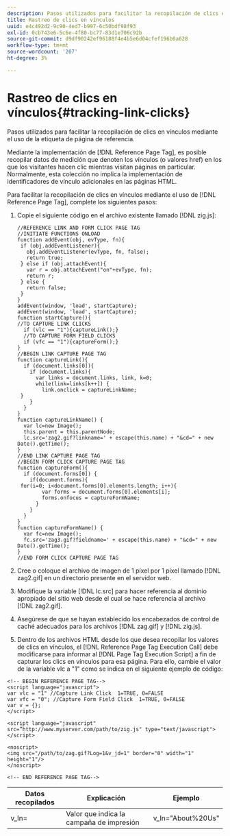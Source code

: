 ```yaml
---
description: Pasos utilizados para facilitar la recopilación de clics en vínculos mediante el uso de la etiqueta de página de referencia.
title: Rastreo de clics en vínculos
uuid: e4c492d2-9c90-4ed7-b997-6c50bdf98f93
exl-id: 0cb743e6-5c6e-4f80-bc77-83d1e706c92b
source-git-commit: d9df90242ef96188f4e4b5e6d04cfef196b0a628
workflow-type: tm+mt
source-wordcount: '207'
ht-degree: 3%

---
```


# Rastreo de clics en vínculos{#tracking-link-clicks}

Pasos utilizados para facilitar la recopilación de clics en vínculos mediante el uso de la etiqueta de página de referencia.

Mediante la implementación de [!DNL Reference Page Tag], es posible recopilar datos de medición que denoten los vínculos (o valores href) en los que los visitantes hacen clic mientras visitan páginas en particular. Normalmente, esta colección no implica la implementación de identificadores de vínculo adicionales en las páginas HTML.

Para facilitar la recopilación de clics en vínculos mediante el uso de [!DNL Reference Page Tag], complete los siguientes pasos:

1. Copie el siguiente código en el archivo existente llamado [!DNL zig.js]:

   ```
   //REFERENCE LINK AND FORM CLICK PAGE TAG 
   //INITIATE FUNCTIONS ONLOAD 
   function addEvent(obj, evType, fn){  
    if (obj.addEventListener){  
      obj.addEventListener(evType, fn, false);  
      return true;  
    } else if (obj.attachEvent){  
      var r = obj.attachEvent("on"+evType, fn);  
      return r;  
    } else {  
      return false;  
    }  
   } 
   addEvent(window, 'load', startCapture); 
   addEvent(window, 'load', startCapture); 
   function startCapture(){ 
   //TO CAPTURE LINK CLICKS 
     if (vlc == "1"){captureLink();} 
     //TO CAPTURE FORM FIELD CLICKS 
     if (vfc == "1"){captureForm();} 
   } 
   //BEGIN LINK CAPTURE PAGE TAG 
   function captureLink(){ 
     if (document.links[0]){ 
       if (document.links){ 
         var links = document.links, link, k=0; 
         while(link=links[k++]) { 
           link.onclick = captureLinkName; 
    } 
       } 
     } 
   } 
   function captureLinkName() { 
     var lc=new Image(); 
     this.parent = this.parentNode; 
     lc.src='zag2.gif?linkname=' + escape(this.name) + "&cd=" + new Date().getTime(); 
   } 
   //END LINK CAPTURE PAGE TAG 
   //BEGIN FORM CLICK CAPTURE PAGE TAG 
   function captureForm(){ 
     if (document.forms[0]) { 
       if(document.forms){ 
    for(i=0; i<document.forms[0].elements.length; i++){ 
           var forms = document.forms[0].elements[i]; 
           forms.onfocus = captureFormName; 
         } 
       } 
     } 
   } 
   function captureFormName() { 
     var fc=new Image(); 
     fc.src='zag3.gif?fieldname=' + escape(this.name) + "&cd=" + new Date().getTime(); 
   } 
   //END FORM CLICK CAPTURE PAGE TAG
   ```

1. Cree o coloque el archivo de imagen de 1 píxel por 1 píxel llamado [!DNL zag2.gif] en un directorio presente en el servidor web.
1. Modifique la variable [!DNL lc.src] para hacer referencia al dominio apropiado del sitio web desde el cual se hace referencia al archivo [!DNL zag2.gif].

1. Asegúrese de que se hayan establecido los encabezados de control de caché adecuados para los archivos [!DNL zag.gif] y [!DNL zig.js].

1. Dentro de los archivos HTML desde los que desea recopilar los valores de clics en vínculos, el [!DNL Reference Page Tag Execution Call] debe modificarse para informar al [!DNL Page Tag Execution Script] a fin de capturar los clics en vínculos para esa página. Para ello, cambie el valor de la variable vlc a &quot;1&quot; como se indica en el siguiente ejemplo de código:

```
<!-- BEGIN REFERENCE PAGE TAG--> 
<script language="javascript"> 
var vlc = "1" //Capture Link Click  1=TRUE, 0=FALSE 
var vfc = "0"; //Capture Form Field Click  1=TRUE, 0=FALSE 
var v = {}; 
</script> 
 
<script language="javascript" src=”http://www.myserver.com/path/to/zig.js" type="text/javascript"></script> 
 
<noscript> 
<img src="/path/to/zag.gif?Log=1&v_jd=1" border="0" width="1" height="1"/> 
</noscript> 
 
<!-- END REFERENCE PAGE TAG-->
```

| Datos recopilados | Explicación | Ejemplo |
|---|---|---|
| v_ln= | Valor que indica la campaña de impresión | v_ln=&quot;About%20Us&quot; |
